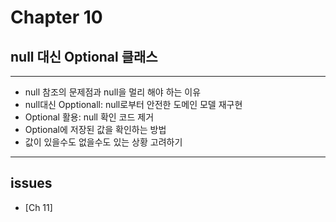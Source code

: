 # Chapter 10
## null 대신 Optional 클래스

---
- null 참조의 문제점과 null을 멀리 해야 하는 이유
- null대신 Opptionall: null로부터 안전한 도메인 모델 재구현
- Optional 활용: null 확인 코드 제거
- Optional에 저장된 값을 확인하는 방법
- 값이 있을수도 없을수도 있는 상황 고려하기

---
## issues

- [Ch 11]